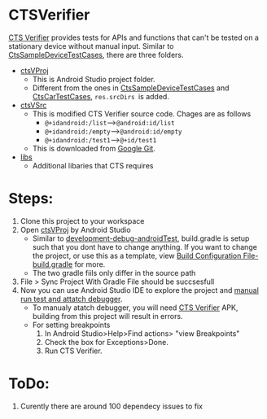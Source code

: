 # CTSVerifier
[CTS Verifier](https://source.android.com/compatibility/cts/verifier) provides tests for APIs and functions that can't be tested on a stationary device without manual input.
Similar to [CtsSampleDeviceTestCases](https://github.com/Alwin-Lin/development-debug-androidTest/tree/master/CtsSampleDeviceTestCases), there are three folders.

* [ctsVProj](https://github.com/Alwin-Lin/development-debug-androidTest/tree/master/ctsVerifier/ctsVProj) 
    * This is Android Studio project folder.
    * Different from the ones in [CtsSampleDeviceTestCases](https://github.com/Alwin-Lin/development-debug-androidTest/tree/master/CtsSampleDeviceTestCases) and [CtsCarTestCases](https://github.com/Alwin-Lin/development-debug-androidTest/tree/master/CtsCarTestCases), ```res.srcDirs ```is added.
* [ctsVSrc](https://github.com/Alwin-Lin/development-debug-androidTest/tree/master/ctsVerifier/ctsVSrc)
    * This is modified CTS Verifier source code. Chages are as follows
       * ```@+idandroid:/list```-->```@android:id/list```
       * ```@+idandroid:/empty```-->```@android:id/empty```
       * ```@+idandroid:/test1```-->```@+id/test1```
    * This is downloaded from [Google Git](https://android.googlesource.com/platform/cts/+/refs/heads/pie-cts-release/apps/CtsVerifier/).
* [libs](https://github.com/Alwin-Lin/development-debug-androidTest/tree/master/CtsCarTestCase/libs)
    * Additional libaries that CTS requires 
# Steps: 
 1. Clone this project to your workspace
 2. Open [ctsVProj](https://github.com/Alwin-Lin/development-debug-androidTest/tree/master/ctsVerifier/ctsVProj) by Android Studio
    * Similar to [development-debug-androidTest](https://github.com/Alwin-Lin/development-debug-androidTest), build.gradle is setup such that you dont have to change anything. If you want to change the project, or use this as a template, view [Build Configuration File-build.gradle](https://github.com/Alwin-Lin/development-debug-androidTest) for more.
    * The two gradle fiils only differ in the source path
 3. File > Sync Project With Gradle File should be succsesfull
 4. Now you can use Android Studio IDE to explore the project and [manual run test and attatch debugger](https://github.com/Alwin-Lin/development-debug-androidTest/tree/master/CtsCarTestCases#manual-run-test-and-attatch-debugger).
    * To manualy atatch debugger, you will need [CTS Verifier](https://source.android.com/compatibility/cts/downloads) APK, building from this project will result in errors.
    * For setting breakpoints
       1. In Android Studio>Help>Find actions> "view Breakpoints"
       2. Check the box for Exceptions>Done.
       3. Run CTS Verifier.

 # ToDo:
 1. Curently there are around 100 dependecy issues to fix
